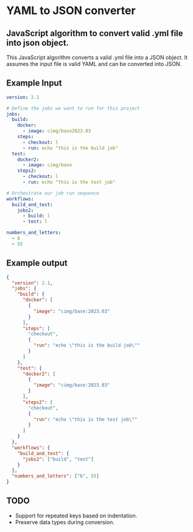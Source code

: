 # YAML to JSON converter

## JavaScript algorithm to convert valid .yml file into json object.

This JavaScript algorithm converts a valid .yml file into a JSON object. It assumes the input file is valid YAML and can be converted into JSON.

## Example Input

```yaml
version: 2.1

# Define the jobs we want to run for this project
jobs:
  build:
    docker:
      - image: cimg/base2023.03
    steps:
      - checkout: l
      - run: echo "this is the build job"
  test:
    docker2:
      - image: cimg/base
    steps2:
      - checkout: l
      - run: echo "this is the test job"

# Orchestrate our job run sequence
workflows:
  build_and_test:
    jobs2:
      - build: l
      - test: l

numbers_and_letters:
  - b
  - 55
```

## Example output

```json
{
  "version": 2.1,
  "jobs": {
    "build": {
      "docker": [
        {
          "image": "cimg/base:2023.03"
        }
      ],
      "steps": [
        "checkout",
        {
          "run": "echo \"this is the build job\""
        }
      ]
    },
    "test": {
      "docker2": [
        {
          "image": "cimg/base:2023.03"
        }
      ],
      "steps2": [
        "checkout",
        {
          "run": "echo \"this is the test job\""
        }
      ]
    }
  },
  "workflows": {
    "build_and_test": {
      "jobs2": ["build", "test"]
    }
  },
  "numbers_and_letters": ["b", 55]
}
```

## TODO

- Support for repeated keys based on indentation.
- Preserve data types during conversion.
